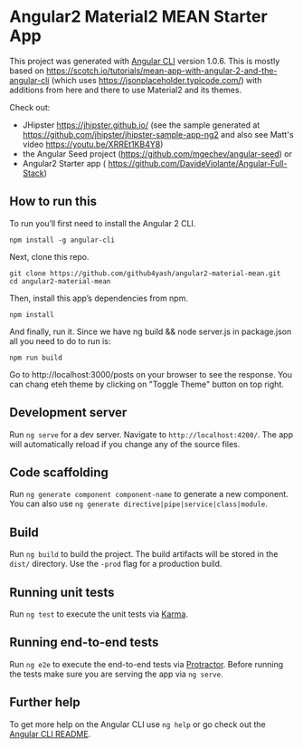 # Angular2 Material2 MEAN Starter App

This project was generated with [Angular CLI](https://github.com/angular/angular-cli) version 1.0.6. This is mostly based on https://scotch.io/tutorials/mean-app-with-angular-2-and-the-angular-cli (which uses https://jsonplaceholder.typicode.com/) with additions from here and there to use Material2 and its themes.

Check out:
* JHipster https://jhipster.github.io/ (see the sample generated at https://github.com/jhipster/jhipster-sample-app-ng2 and also see Matt's video https://youtu.be/XRREt1KB4Y8)
* the Angular Seed project (https://github.com/mgechev/angular-seed) or 
* Angular2 Starter app ( https://github.com/DavideViolante/Angular-Full-Stack)

## How to run this
To run you’ll first need to install the Angular 2 CLI.

```
npm install -g angular-cli
```

Next, clone this repo.

```
git clone https://github.com/github4yash/angular2-material-mean.git
cd angular2-material-mean
```

Then, install this app’s dependencies from npm.

```
npm install
```

And finally, run it. Since we have ng build && node server.js in package.json all you need to do to run is:

```
npm run build
```
Go to http://localhost:3000/posts on your browser to see the response. You can chang eteh theme by clicking on "Toggle Theme" button on top right.

## Development server

Run `ng serve` for a dev server. Navigate to `http://localhost:4200/`. The app will automatically reload if you change any of the source files.

## Code scaffolding

Run `ng generate component component-name` to generate a new component. You can also use `ng generate directive|pipe|service|class|module`.

## Build

Run `ng build` to build the project. The build artifacts will be stored in the `dist/` directory. Use the `-prod` flag for a production build.

## Running unit tests

Run `ng test` to execute the unit tests via [Karma](https://karma-runner.github.io).

## Running end-to-end tests

Run `ng e2e` to execute the end-to-end tests via [Protractor](http://www.protractortest.org/).
Before running the tests make sure you are serving the app via `ng serve`.

## Further help

To get more help on the Angular CLI use `ng help` or go check out the [Angular CLI README](https://github.com/angular/angular-cli/blob/master/README.md).
